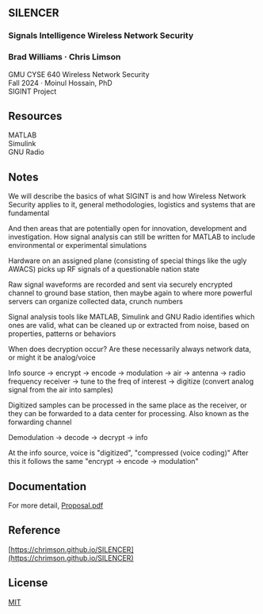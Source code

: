 ## SILENCER

### Signals Intelligence Wireless Network Security
### Brad Williams · Chris Limson
GMU CYSE 640 Wireless Network Security  
Fall 2024 · Moinul Hossain, PhD  
SIGINT Project  

## Resources

MATLAB  
Simulink  
GNU Radio  

## Notes
We will describe the basics of what SIGINT is and how Wireless Network Security applies to it, general methodologies, logistics and systems that are fundamental

And then areas that are potentially open for innovation, development and investigation. How signal analysis can still be written for MATLAB to include environmental or experimental simulations

Hardware on an assigned plane (consisting of special things like the ugly AWACS) picks up RF signals of a questionable nation state

Raw signal waveforms are recorded and sent via securely encrypted channel to ground base station, then maybe again to where more powerful servers can organize collected data, crunch numbers

Signal analysis tools like MATLAB, Simulink and GNU Radio identifies which ones are valid, what can be cleaned up or extracted from noise, based on properties, patterns or behaviors

When does decryption occur? Are these necessarily always network data, or might it be analog/voice

Info source -> encrypt -> encode -> modulation -> air -> antenna -> radio frequency receiver -> tune to the freq of interest -> digitize (convert analog signal from the air into samples)

Digitized samples can be processed in the same place as the receiver, or they can be forwarded to a data center for processing. Also known as the forwarding channel

Demodulation -> decode -> decrypt -> info

At the info source, voice is "digitized", "compressed (voice coding)" After this it follows the same "encrypt -> encode -> modulation"

## Documentation
For more detail,
[Proposal.pdf](Proposal.pdf)

## Reference
[https://chrimson.github.io/SILENCER](https://chrimson.github.io/SILENCER)  


## License
[MIT](LICENSE)

